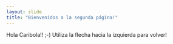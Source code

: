 ```yaml
---
layout: slide
title: "Bienvenidos a la segunda página!"
---
```

Hola Caribola!! ;-)
Utiliza la flecha hacia la izquierda para volver!
